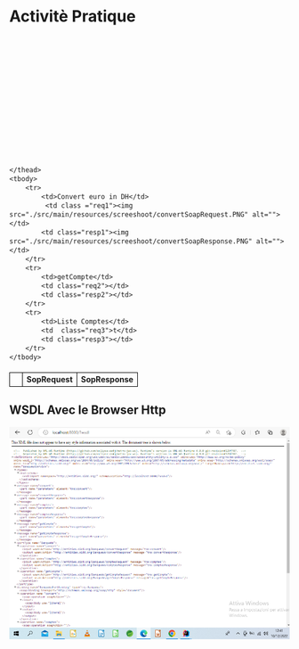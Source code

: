<!DOCTYPE html>
<html lang="en">
<head>
    <meta charset="UTF-8">
    <title>Title</title>
</head>
<body>
<style>
    .server{
                width: 100%;
        height: 200px;
        background-image: url("./src/main/resources/screeshoot/deploy2.PNG");
        background-repeat: no-repeat;
        background-size: cover;
    }
    .wsdl{
        background-image: url("./src/main/resources/screeshoot/wsdl.PNG");
        background-size: cover;
        background-repeat: no-repeat;
    }
    table{
        margin-top: 20px;
        width: 100%;
        border-collapse: collapse;
    }
    th{
        border: 1px solid black;
    }
    td{
        border: 1px solid black;
        height: 300px;
    }
    .req1{
        background-image: url("./src/main/resources/screeshoot/convertSoapRequest.PNG");
        background-size: cover;
        background-repeat: no-repeat;

    }
    .resp1{
        background-image: url("./src/main/resources/screeshoot/convertSoapResponse.PNG");
        background-size: cover;
        background-repeat: no-repeat;
    }

    .req2{
        background-image: url("./src/main/resources/screeshoot/getCompterSoapRequest.PNG");
        background-size: cover;
        background-repeat: no-repeat;

    }
    .resp2{
        background-image: url("./src/main/resources/screeshoot/getCompterRedsponseSoap.PNG");
        background-size: cover;
        background-repeat: no-repeat;
    }

    .req3{
        background-image: url("./src/main/resources/screeshoot/sopRequestListClient.PNG");
        background-size: cover;
        background-repeat: no-repeat;

    }
    .resp3{
        background-image: url("./src/main/resources/screeshoot/responseSoapListCompter.PNG");
        background-size: cover;
        background-repeat: no-repeat;
    }

</style>
<h1>Activitè Pratique</h1>
<div class="server"></div>
<br/>
<table >
    <thead>
        <th  style="width: 10%"></th>
        <th>SopRequest</th>
        <th>SopResponse</th>

    </thead>
    <tbody>
        <tr>
            <td>Convert euro in DH</td>
             <td class ="req1"><img src="./src/main/resources/screeshoot/convertSoapRequest.PNG" alt=""> </td>
            <td class="resp1"><img src="./src/main/resources/screeshoot/convertSoapResponse.PNG" alt=""> </td>
        </tr>
        <tr>
            <td>getCompte</td>
            <td class="req2"></td>
            <td class="resp2"></td>
        </tr>
        <tr>
            <td>Liste Comptes</td>
            <td  class="req3">t</td>
            <td class="resp3"></td>
        </tr>
    </tbody>
</table>
<h2>WSDL Avec le Browser Http</h2>
<div class="wsdl">
    <img src="./src/main/resources/screeshoot/wsdl.PNG" alt="">
</div>
</body>
</html>